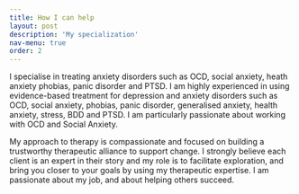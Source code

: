 ```yaml
---
title: How I can help
layout: post
description: 'My specialization'
nav-menu: true
order: 2
---
```


I specialise in treating anxiety disorders such as OCD, social anxiety, heath anxiety phobias, panic disorder and PTSD. I am highly experienced in using evidence-based treatment for depression and anxiety disorders such as OCD, social anxiety, phobias, panic disorder, generalised anxiety, health anxiety, stress, BDD and PTSD. I am particularly passionate about working with OCD and Social Anxiety.

My approach to therapy is compassionate and focused on building a trustworthy therapeutic alliance to support change. I strongly believe each client is an expert in their story and my role is to facilitate exploration, and bring you closer to your goals by using my therapeutic expertise. I am passionate about my job, and about helping others succeed.
